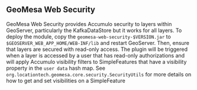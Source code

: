 ## GeoMesa Web Security

GeoMesa Web Security provides Accumulo security to layers within GeoServer, particularly the KafkaDataStore but
it works for all layers.  To deploy the module, copy the ```geomesa-web-security-$VERSION.jar``` to 
```$GEOSERVER_WEB_APP_HOME/WEB-INF/lib``` and restart GeoServer.  Then, ensure that layers are secured with 
read-only access.  The plugin will be triggered when a layer is accessed by a user that has read-only authorizations
and will apply Accumulo visibility filters to SimpleFeatures that have a visibility property in the ```user data```
hash map.  See ```org.locationtech.geomesa.core.security.SecurityUtils``` for more details on how to get and set
visibilities on a SimpleFeature